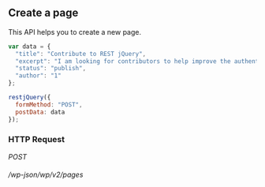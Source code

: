 ## Create a page ##

This API helps you to create a new page.

```javascript
var data = {
  "title": "Contribute to REST jQuery",
  "excerpt": "I am looking for contributors to help improve the authentication methods used to be more secure and provide a great first solution to supporting a callback method. If you are interested then please let me know.",
  "status": "publish",
  "author": "1"
};

restjQuery({
  formMethod: "POST",
  postData: data
});
```

### HTTP Request ###

<div class="api-endpoint">
  <div class="endpoint-data">
    <i class="label label-post">POST</i>
    <h6>/wp-json/wp/v2/pages</h6>
  </div>
</div>
